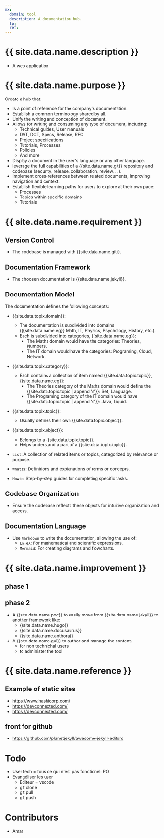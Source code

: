 ```yaml
---
mx:
  domain: tool
  description: A documentation hub.
  lp:
  ref:
---
```


# {{ site.data.name.description }}
- A web application

# {{ site.data.name.purpose }}
Create a hub that:  

- Is a point of reference for the company's documentation.
- Establish a common terminology shared by all.
- Unify the writing and conception of document.
- Allows for writing and consuming any type of document, including:
  - Technical guides, User manuals
  - DAT, DCT, Specs, Release, RFC
  - Project specifications
  - Tutorials, Processes
  - Policies
  - And more
- Display a document in the user's language or any other language.
- leverage the full capabilities of a {{site.data.name.git}} repository and codebase (security, release, collaboration, review, ...).
- Implement cross-references between related documents, improving navigation and context.
- Establish flexible learning paths for users to explore at their own pace:
  - Processes
  - Topics within specific domains
  - Tutorials


# {{ site.data.name.requirement }}

## Version Control
- The codebase is managed with {{site.data.name.git}}.


## Documentation Framework
- The choosen documentation is {{site.data.name.jekyll}}.

## Documentation Model
The documentation defines the following concepts:
- {{site.data.topix.domain}}:   
    - The documentation is subdivided into domains ({{site.data.name.eg}} Math, IT, Physics, Psychology, History, etc.).
    - Each is subdivided into categories, {{site.data.name.eg}}:
      - The Maths domain would have the categories: Theories, Numbers.
      - The IT domain would have the categories: Programing, Cloud, Network.
- {{site.data.topix.category}}: 
    - Each contains a collection of item named {{site.data.topix.topic}}, {{site.data.name.eg}}:
      - The Theories category of the Maths domain would define the {{site.data.topix.topic | append 's'}}: Set, Language.
      - The Programing category of the IT domain would have {{site.data.topix.topic | append 's'}}: Java, Liquid.
- {{site.data.topix.topic}}:  
  - Usually defines their own {{site.data.topix.object}}.
- {{site.data.topix.object}}:  
  - Belongs to a {{site.data.topix.topic}}.
  - Helps understand a part of a {{site.data.topix.topic}}.
  
- `List`:  A collection of related items or topics, categorized by relevance or purpose.
- `Whatis`:  Definitions and explanations of terms or concepts.
- `Howto`:  Step-by-step guides for completing specific tasks.

## Codebase Organization
- Ensure the codebase reflects these objects for intuitive organization and access.

## Documentation Language
- Use `Markdown`  to write the documentation, allowing the use of:
  - `LaTeX`:  For mathematical and scientific expressions.
  - `Mermaid`:  For creating diagrams and flowcharts.

# {{ site.data.name.improvement }}
## phase 1
## phase 2
- A {{site.data.name.poc}} to easily move from {{site.data.name.jekyll}} to another framework like:
  - {{site.data.name.hugo}}
  - {{site.data.name.docusaurus}}
  - {{site.data.name.anthora}}
- A {{site.data.name.gui}} to author and manage the content.
  - for non technichal users
  - to administer the tool 

# {{ site.data.name.reference }}
## Example of static sites
  - https://www.hashicorp.com/
  - https://devconnected.com/
  - https://devconnected.com/

## front for github
- https://github.com/planetjekyll/awesome-jekyll-editors

# Todo
- User tech = tous ce qui n'est pas fonctionel: PO
- Evangéliser les user
  - Editeur = vscode
  - git clone
  - git pull
  - git push

# Contributors
- Amar

